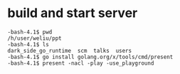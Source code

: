# build and start server
```
-bash-4.1$ pwd
/h/user/weliu/ppt
-bash-4.1$ ls
dark_side_go_runtime  scm  talks  users
-bash-4.1$ go install golang.org/x/tools/cmd/present
-bash-4.1$ present -nacl -play -use_playground
```

